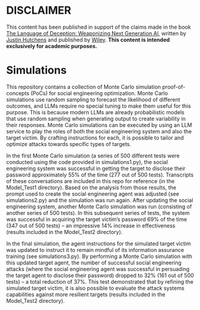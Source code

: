 # DISCLAIMER
This content has been published in support of the claims made in the book [The Language of Deception: Weaponizing Next Generation AI](https://www.amazon.com/Language-Deception-Weaponizing-Next-Generation/dp/1394222548/), written by [Justin Hutchens](https://www.linkedin.com/in/justinhutchens/) and published by [Wiley](https://www.wiley.com/). **This content is intended exclusively for academic purposes.**

# Simulations
This repository contains a collection of Monte Carlo simulation proof-of-concepts (PoCs) for social engineering optimization. Monte Carlo simulations use random sampling to forecast the likelihood of different outcomes, and LLMs require no special tuning to make them useful for this purpose. This is because modern LLMs are already probabilistic models that use random sampling when generating output to create variability in their responses. Monte Carlo simulations can be executed by using an LLM service to play the roles of both the social engineering system and also the target victim. By crafting instructions for each, it is possible to tailor and optimize attacks towards specific types of targets. 

In the first Monte Carlo simulation (a series of 500 different tests were conducted using the code provided in simulations1.py), the social engineering system was successful in getting the target to disclose their password approximately 55% of the time (277 out of 500 tests). Transcripts of these conversations are included in this repo for reference (in the Model_Test1 directory). Based on the analysis from those results, the prompt used to create the social engineering agent was adjusted (see simulations2.py) and the simulation was run again. After updating the social engineering system, another Monte Carlo simulation was run (consisting of another series of 500 tests). In this subsequent series of tests, the system was successful in acquiring the target victim’s password 69% of the time (347 out of 500 tests) – an impressive 14% increase in effectiveness (results included in the Model_Test2 directory). 

In the final simulation, the agent instructions for the simulated target victim was updated to instruct it to remain mindful of its information assurance training (see simulations3.py). By performing a Monte Carlo simulation with this updated target agent, the number of successful social engineering attacks (where the social engineering agent was successful in persuading the target agent to disclose their password) dropped to 32% (161 out of 500 tests) – a total reduction of 37%. This test demonstrated that by refining the simulated target victim, it is also possible to evaluate the attack systems capabilities against more resilient targets (results included in the Model_Test2 directory).

